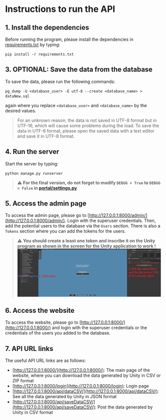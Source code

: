 # Instructions to run the API

## 1. Install the dependencies

Before running the program, please install the dependencies in [requirements.txt](requirements.txt) by typing:
```
pip install -r requirements.txt
```
## 3. OPTIONAL: Save the data from the database
To save the data, please run the following commands:
```
pg_dump -U <database_user> -E utf-8 --create <database_name> > dataNew.sql
```
again where you replace `<database_user>` and `<database_name>` by the desired values.

> For an unknown reason, the data is not saved in UTF-8 format but in UTF-16, which will cause some problems during the load. To save the data in UTF-8 format, please open the saved data with a text editor and save it in UTF-8 format.

## 4. Run the server
Start the server by typing:
```
python manage.py runserver
```

> &#x26a0;&#xfe0f; **For the final version, do not forget to modify `DEBUG = True` to `DEBUG = False` in [portal/settings.py](portal/settings.py)** 

## 5. Access the admin page
To access the admin page, please go to [http://127.0.0.1:8000/admin/](http://127.0.0.1:8000/admin/). Login with the superuser credentials.
Then, add the potential users to the database via the `Users` section. There is also a `Tokens` section where you can add the tokens for the users.

> &#x26a0;&#xfe0f; **You should create a least one token and inscribe it on the Unity program as shown in the screen for the Unity application to work !** 
![plot](unity.png)

## 6. Access the website
To access the website, please go to [http://127.0.0.1:8000/](http://127.0.0.1:8000/) and login with the superuser credentials or the credentials of the users you added to the database.

## 7. API URL links
The useful API URL links are as follows:
- [http://127.0.0.1:8000/](http://127.0.0.1:8000/): The main page of the website, where you can download the data generated by Unity in CSV or ZIP format 
- [http://127.0.0.1:8000/login](http://127.0.0.1:8000/login): Login page
- [http://127.0.0.1:8000/api/dataCSV/](http://127.0.0.1:8000/api/dataCSV/): See all the data generated by Unity in JSON format
- [http://127.0.0.1:8000/api/saveDataCSV/](http://127.0.0.1:8000/api/saveDataCSV/): Post the data generated by Unity in CSV format
